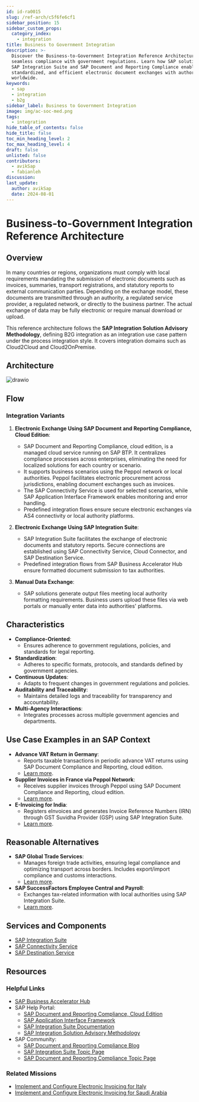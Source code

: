 ```yaml
---
id: id-ra0015
slug: /ref-arch/c5f6fe6cf1
sidebar_position: 15
sidebar_custom_props:
  category_index:
    - integration
title: Business to Government Integration
description: >-
  Discover the Business-to-Government Integration Reference Architecture for
  seamless compliance with government regulations. Learn how SAP solutions like
  SAP Integration Suite and SAP Document and Reporting Compliance enable secure,
  standardized, and efficient electronic document exchanges with authorities
  worldwide.
keywords:
  - sap
  - integration
  - b2g
sidebar_label: Business to Government Integration
image: img/ac-soc-med.png
tags:
  - integration
hide_table_of_contents: false
hide_title: false
toc_min_heading_level: 2
toc_max_heading_level: 4
draft: false
unlisted: false
contributors:
  - avikSap
  - fabianleh
discussion: 
last_update:
  author: avikSap
  date: 2024-08-01
---
```


# Business-to-Government Integration Reference Architecture

## Overview
In many countries or regions, organizations must comply with local requirements mandating the submission of electronic documents such as invoices, summaries, transport registrations, and statutory reports to external communication parties. Depending on the exchange model, these documents are transmitted through an authority, a regulated service provider, a regulated network, or directly to the business partner. The actual exchange of data may be fully electronic or require manual download or upload.

This reference architecture follows the **SAP Integration Solution Advisory Methodology**, defining B2G integration as an integration use case pattern under the process integration style. It covers integration domains such as Cloud2Cloud and Cloud2OnPremise.

## Architecture

![drawio](drawio/business-to-government-integration.drawio)

## Flow

### Integration Variants
1. **Electronic Exchange Using SAP Document and Reporting Compliance, Cloud Edition**:
   - SAP Document and Reporting Compliance, cloud edition, is a managed cloud service running on SAP BTP. It centralizes compliance processes across enterprises, eliminating the need for localized solutions for each country or scenario.
   - It supports business scenarios using the Peppol network or local authorities. Peppol facilitates electronic procurement across jurisdictions, enabling document exchanges such as invoices.
   - The SAP Connectivity Service is used for selected scenarios, while SAP Application Interface Framework enables monitoring and error handling.
   - Predefined integration flows ensure secure electronic exchanges via AS4 connectivity or local authority platforms.

2. **Electronic Exchange Using SAP Integration Suite**:
   - SAP Integration Suite facilitates the exchange of electronic documents and statutory reports. Secure connections are established using SAP Connectivity Service, Cloud Connector, and SAP Destination Service.
   - Predefined integration flows from SAP Business Accelerator Hub ensure formatted document submission to tax authorities.

3. **Manual Data Exchange**:
   - SAP solutions generate output files meeting local authority formatting requirements. Business users upload these files via web portals or manually enter data into authorities' platforms.

## Characteristics

- **Compliance-Oriented**:
  - Ensures adherence to government regulations, policies, and standards for legal reporting.
- **Standardization**:
  - Adheres to specific formats, protocols, and standards defined by government agencies.
- **Continuous Updates**:
  - Adapts to frequent changes in government regulations and policies.
- **Auditability and Traceability**:
  - Maintains detailed logs and traceability for transparency and accountability.
- **Multi-Agency Interactions**:
  - Integrates processes across multiple government agencies and departments.

## Use Case Examples in an SAP Context

- **Advance VAT Return in Germany**:
  - Reports taxable transactions in periodic advance VAT returns using SAP Document Compliance and Reporting, cloud edition.
  - [Learn more](https://help.sap.com/docs/SAP_S4HANA_CLOUD/e2d057b7b4df44ba941a040d4dda2956/baa2fa30ee324777b4d61c4af642ec10.html?locale=en-US).
- **Supplier Invoices in France via Peppol Network**:
  - Receives supplier invoices through Peppol using SAP Document Compliance and Reporting, cloud edition.
  - [Learn more](https://help.sap.com/docs/SAP_S4HANA_CLOUD/e2d057b7b4df44ba941a040d4dda2956/baa2fa30ee324777b4d61c4af642ec10.html?locale=en-US).
- **E-Invoicing for India**:
  - Registers eInvoices and generates Invoice Reference Numbers (IRN) through GST Suvidha Provider (GSP) using SAP Integration Suite.
  - [Learn more](https://help.sap.com/docs/SAP_S4HANA_CLOUD/634261119fec4d58970471f2c4a9a740/b85a1a7c09f7419f817c732083695bbc.html?locale=en-US).

## Reasonable Alternatives

- **SAP Global Trade Services**:
  - Manages foreign trade activities, ensuring legal compliance and optimizing transport across borders. Includes export/import compliance and customs interactions.
  - [Learn more](https://help.sap.com/docs/SAP_SUCCESSFACTORS_EMPLOYEE_CENTRAL?locale=en-US).
- **SAP SuccessFactors Employee Central and Payroll**:
  - Exchanges tax-related information with local authorities using SAP Integration Suite.
  - [Learn more](https://help.sap.com/docs/SAP_SUCCESSFACTORS_EMPLOYEE_CENTRAL?locale=en-US).

## Services and Components

- [SAP Integration Suite](https://discovery-center.cloud.sap/serviceCatalog/integration-suite?region=all)
- [SAP Connectivity Service](https://discovery-center.cloud.sap/serviceCatalog/connectivity-service?region=all)
- [SAP Destination Service](https://discovery-center.cloud.sap/serviceCatalog/destination?service_plan=lite&region=all)

## Resources

### Helpful Links
- [SAP Business Accelerator Hub](https://hub.sap.com)
- SAP Help Portal:
  - [SAP Document and Reporting Compliance, Cloud Edition](https://help.sap.com/docs/cloud-edition?locale=en-US)
  - [SAP Application Interface Framework](https://help.sap.com/docs/SAP_APPLICATION_INTERFACE_FRAMEWORK_OVERVIEW)
  - [SAP Integration Suite Documentation](https://help.sap.com/docs/integration-suite)
  - [SAP Integration Solution Advisory Methodology](https://help.sap.com/docs/architecture_guidance/f64ada51d9f44c83a751b96f955aad5a/85bcc8675d3e42718279bf7b87dafc2d.html?locale=en-US)
- SAP Community:
  - [SAP Document and Reporting Compliance Blog](https://blogs.sap.com/2023/06/03/sap-document-and-reporting-compliance-cloud-or-on-premise-not-an-either-or-option-but-a-streamlined-solution-for-electronic-compliance/)
  - [SAP Integration Suite Topic Page](https://community.sap.com/topics/integration-suite)
  - [SAP Document and Reporting Compliance Topic Page](https://community.sap.com/topics/document-reporting-compliance)

### Related Missions

- [Implement and Configure Electronic Invoicing for Italy](https://discovery-center.cloud.sap/missiondetail/3067/3079/)
- [Implement and Configure Electronic Invoicing for Saudi Arabia](https://discovery-center.cloud.sap/missiondetail/4397/4683/)